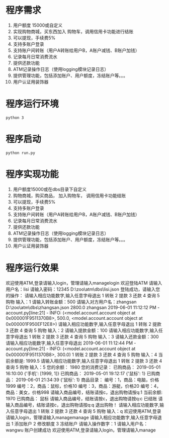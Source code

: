 # 程序需求

1. 用户额度 15000或自定义
2. 实现购物商城，买东西加入 购物车，调用信用卡功能进行结账
3. 可以提现，手续费5%
4. 支持多账户登录
5. 支持账户间转账（用户A转账给用户B，A账户减钱、B账户加钱）
6. 记录每月日常消费流水
7. 提供还款功能
8. ATM记录操作日志（使用logging模块记录日志）
9. 提供管理功能，包括添加账户、用户额度，冻结账户等。。。
10. 用户认证用装饰器

# 程序运行环境
    python 3
# 程序启动
    python run.py
# 程序实现功能

1. 用户额度15000或在dbs目录下自定义
2. 购物商城，购买商品， 加入购物车， 调用信用卡功能结账
3. 可以提现，手续费5%
4. 支持多账户登录
5. 支持账户间转账（用户A转账给用户B，A账户减钱、B账户加钱）
6. 记录每月日常消费流水
7. 提供还款功能
8. ATM记录操作日志（使用logging模块记录日志）
9. 提供管理功能，包括添加账户、用户额度，冻结账户等。。。
10. 用户认证用装饰器

# 程序运行效果

欢迎使用ATM,登录请输入login，管理请输入managelogin
欢迎登陆ATM
请输入用户名：lisi
请输入密码：12345
D:\zoo\atm\dbs\lisi.json
登陆成功，请输入您的操作：
请输入相应功能数字,输入任意字母退出
1 转账
2 提款
3 还款
4 查询
5 购物
输入：1
请输入转账金额：500
请输入对方用户名：zhangsan
D:\zoo\atm\dbs\zhangsan.json
2800.0 zhangsan
2019-06-01 11:12:12 PM - account.py[line:21] - INFO: (<model.account.account object at 0x000001F9511370B8>, 500.0, <model.account.account object at 0x000001F950EF12E8>)
请输入相应功能数字,输入任意字母退出
1 转账
2 提款
3 还款
4 查询
5 购物
输入：2
请输入提款金额：100
请输入相应功能数字,输入任意字母退出
1 转账
2 提款
3 还款
4 查询
5 购物
输入：3
请输入还款金额：300
请输入相应功能数字,输入任意字母退出
2019-06-01 11:12:44 PM - account.py[line:21] - INFO: (<model.account.account object at 0x000001F9511370B8>, 300.0)
1 转账
2 提款
3 还款
4 查询
5 购物
输入：4
当前余额是: 1999.5
请输入相应功能数字,输入任意字母退出
1 转账
2 提款
3 还款
4 查询
5 购物
输入：5
您的余额： 1980
您的消费记录：
已购商品： 2019-05-01 16:10:00 {'手机': [1999, 1]}
已购商品： 2019-05-01 19:12:17 {'鼠标': 1}
已购商品： 2019-06-01 21:34:39 {'鼠标': 1}
商品目录：
编号：1，商品：电脑，价格1999
编号：2，商品：鼠标，价格10
编号：3，商品：游艇，价格20
编号：4，商品：美女，价格998
请输入商品编号，结账请按c，退出购物请按q:1
当前余额: 1970
已购商品： 鼠标
请输入商品编号，结账请按c，退出购物请按q:c
已结账
请输入商品编号，结账请按c，退出购物请按q:q
退出购物！
请输入相应功能数字,输入任意字母退出
1 转账
2 提款
3 还款
4 查询
5 购物
输入：q
欢迎使用ATM,登录请输入login，管理请输入managemanage
请输入相应功能数字,输入任意字母退出
1 添加账户
2 修改额度
3 冻结账户
请输入操作数字：1
请输入用户名：wangwu
账户创建成功
欢迎使用ATM,登录请输入login，管理请输入manage